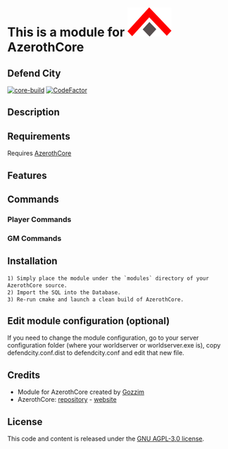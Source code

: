 # This is a module for  ![logo](https://raw.githubusercontent.com/azerothcore/azerothcore.github.io/master/images/logo-github.png) AzerothCore

## Defend City

[![core-build](https://github.com/Gozzim/mod-defend-city/actions/workflows/core-build.yml/badge.svg)](https://github.com/Gozzim/mod-defend-city)
[![CodeFactor](https://www.codefactor.io/repository/github/gozzim/mod-defend-city/badge)](https://www.codefactor.io/repository/github/gozzim/mod-defend-city)

## Description

## Requirements
Requires [AzerothCore](https://github.com/azerothcore/azerothcore-wotlk)

## Features

## Commands

### Player Commands



### GM Commands


## Installation

```
1) Simply place the module under the `modules` directory of your AzerothCore source. 
2) Import the SQL into the Database.
3) Re-run cmake and launch a clean build of AzerothCore.
```

## Edit module configuration (optional)

If you need to change the module configuration, go to your server configuration folder (where your worldserver or worldserver.exe is), copy defendcity.conf.dist to defendcity.conf and edit that new file.

## Credits

- Module for AzerothCore created by [Gozzim](https://github.com/Gozzim)
- AzerothCore: [repository](https://github.com/azerothcore) - [website](http://azerothcore.org/)

## License

This code and content is released under the [GNU AGPL-3.0 license](https://github.com/Gozzim/mod-defend-city/blob/master/LICENSE).
